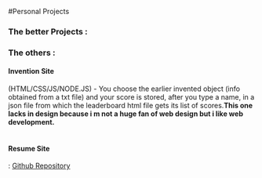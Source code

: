 #Personal Projects
<h3>The better Projects : </h3>



<h3>The others : </h3>
<h4>Invention Site</h4>(HTML/CSS/JS/NODE.JS) - You choose the earlier invented object (info obtained from a txt file) and your score is stored, after you type a name, in a json file from which the leaderboard html file gets its list of scores.<strong>This one lacks in design because i m not a huge fan of web design but i like web development.</strong><br><br>
<h4>Resume Site</h4> : <a href="https://github.com/PaulVLAD22/PaulVLAD22.github.io">Github Repository</a>



